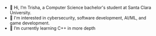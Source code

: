 - 👋 Hi, I’m Trisha, a Computer Science bachelor's student at Santa Clara University. 
- 👀 I'm interested in cybersecurity, software development, AI/ML, and game development. 
- 🌱 I’m currently learning C++ in more depth


